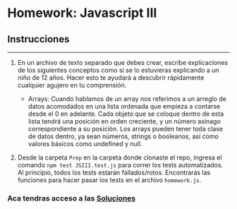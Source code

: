 # Homework: Javascript III

## Instrucciones
---
1. En un archivo de texto separado que debes crear, escribe explicaciones de los siguientes conceptos como si se lo estuvieras explicando a un niño de 12 años. Hacer esto te ayudará a descubrir rápidamente cualquier agujero en tu comprensión.

	* Arrays: Cuando hablamos de un array nos referimos a un arreglo de datos acomodados en una lista ordenada que empieza a contarse desde el 0 en adelante. Cada objeto que se coloque dentro de esta lista tendrá una posición en orden creciente, y un número asinago correspondiente a su posición. Los arrays pueden tener toda clase de datos dentro, ya sean números, strings o booleanos, así como valores básicos como undefined y null.

2. Desde la carpeta `Prep` en la carpeta donde clonaste el repo, ingresa el comando `npm test JSIII.test.js` para correr los tests automatizados. Al principio, todos los tests estarán fallados/rotos. Encontrarás las funciones para hacer pasar los tests en el archivo `homework.js`.


### Aca tendras acceso a las [Soluciones](https://github.com/atralice/Curso.Prep.Henry/blob/solution/04-JS-III/homework/homework.js)